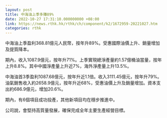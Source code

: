 ```yaml
---
layout: post
title: 中海油上季多賺89%
date: 2022-10-27 17:31:10.000000000 +08:00
link: https://news.rthk.hk/rthk/ch/component/k2/1672959-20221027.htm
categories: rthk
---
```


中海油上季盈利368.81億元人民幣，按年升89%。受惠國際油價上升、銷量增加及提質降本。

期內，收入1087.9億元，按年升71%。上季實現總淨產量約1.57億桶油當量，按年上升8.8%。其中中國淨產量上升近7%，海外淨產量上升13.5%。

中海油首3季盈利1087.68億元，按年升近1.1倍。收入3111.45億元，按年升79%。油氣銷售收入約2658.9億元，按年升近68%，受惠油價上升及銷量增加。資本支出約686.9億元，增加20.6%。

期內，有6個項目成功投產，其他新項目均在穩步推進中。

公司說，會堅持高質量發展，確保完成全年主要生產經營目標。
